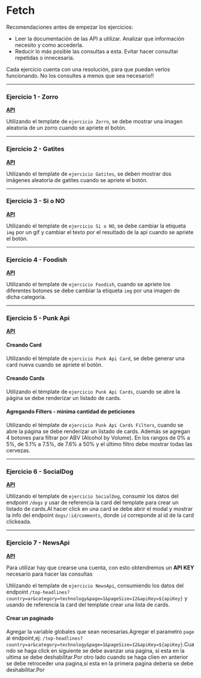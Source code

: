 # Fetch

Recomendaciones antes de empezar los ejercicios:

- Leer la documentación de las API a utilizar. Analizar que información necesito y como accederla.
- Reducir lo más posible las consultas a esta. Evitar hacer consultar repetidas o innecesaria.

Cada ejercicio cuenta con una resolución, para que puedan verlos funcionando. No los consultes a menos que sea necesario!!

---

### Ejercicio 1 - Zorro

**[API](https://randomfox.ca/)**

Utilizando el template de `ejercicio Zorro`, se debe mostrar una imagen aleatoria de un zorro cuando se apriete el botón.

---

### Ejercicio 2 - Gatites

**[API](https://docs.thecatapi.com/api-reference/images/images-search)**

Utilizando el template de `ejercicio Gatites`, se deben mostrar dos imágenes aleatoria de gatites cuando se apriete el botón.

---

### Ejercicio 3 - Si o NO

**[API](https://yesno.wtf/api)**

Utilizando el template de `ejercicio Si o NO`, se debe cambiar la etiqueta `img` por un gif y cambiar el texto por el resultado de la api cuando se apriete el botón.

---

### Ejercicio 4 - Foodish

**[API](https://foodish-api.herokuapp.com/)**

Utilizando el template de `ejercicio Foodish`, cuando se apriete los diferentes botones se debe cambiar la etiqueta `img` por una imagen de dicha categoría.

---

### Ejercicio 5 - Punk Api

**[API](https://punkapi.com/documentation/v2)**

#### Creando Card

Utilizando el témplate de `ejercicio Punk Api Card`, se debe generar una card nueva cuando se apriete el botón.

#### Creando Cards

Utilizando el témplate de `ejercicio Punk Api Cards`, cuando se abre la página se debe renderizar un listado de cards.

#### Agregando Filters - minima cantidad de peticiones

Utilizando el témplate de `ejercicio Punk Api Cards Filters`, cuando se abre la página se debe renderizar un listado de cards. Además se agregan 4 botones para filtrar por ABV (Alcohol by Volume). En los rangos de 0% a 5%, de 5.1% a 7.5%, de 7.6% a 50% y el último filtro debe mostrar todas las cervezas.

---

### Ejercicio 6 - SocialDog

**[API](http://my-json-server.typicode.com/matiasbenary/dbJsonDogs)**

Utilizando el template de `ejercicio SocialDog`, consumir los datos del endpoint `/dogs` y usar de referencia la card del template para crear un listado de cards.Al hacer click en una card se debe abrir el modal y mostrar la info del endpoint `dogs/:id/comments`, donde `id` correponde al id de la card clickeada.

---

### Ejercicio 7 - NewsApi

**[API](https://newsapi.org/)**

Para utilizar hay que crearse una cuenta, con esto obtendremos un **API KEY** necesario para hacer las consultas

Utilizando el template de `ejercicio NewsApi`, consumiendo los datos del endpoint `/top-headlines?country=ar&category=technology&page=1&pageSize=12&apiKey=${apiKey}` y usando de referencia la card del template crear una lista de cards.

#### Crear un paginado

Agregar la variable globales que sean necesarias.Agregar el parametro `page` al endpoint,ej: `/top-headlines?country=ar&category=technology&page=1&pageSize=12&apiKey=${apiKey}`.Cuando se haga click en siguiente se debe avanzar una pagina, si esta en la ultima se debe deshabilitar.Por otro lado cuando se haga clien en anterior se debe retroceder una pagina,si esta en la primera pagina deberia se debe deshabilitar.Por
